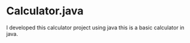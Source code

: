 # Calculator.java
I developed this calculator project using java
this is a basic calculator in java.
